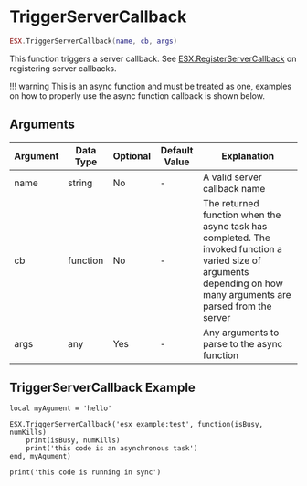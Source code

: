 # TriggerServerCallback

```lua
ESX.TriggerServerCallback(name, cb, args)
```

This function triggers a server callback. See [ESX.RegisterServerCallback](./../../server/functions/registerservercallback.md) on registering server callbacks.

!!! warning
      This is an async function and must be treated as one, examples on how to properly use the async function callback is shown below.

## Arguments

| Argument | Data Type | Optional | Default Value | Explanation                                                                                                                                                         |
|----------|-----------|----------|---------------|---------------------------------------------------------------------------------------------------------------------------------------------------------------------|
| name     | string    | No       | -             | A valid server callback name                                                                                                                                        |
| cb       | function  | No       | -             | The returned function when the async task has completed. The invoked function a varied size of arguments depending on how many arguments are parsed from the server |
| args     | any       | Yes      | -             | Any arguments to parse to the async function                                                                                                                        |

## TriggerServerCallback Example

```
local myAgument = 'hello'

ESX.TriggerServerCallback('esx_example:test', function(isBusy, numKills)
	print(isBusy, numKills)
	print('this code is an asynchronous task')
end, myAgument)

print('this code is running in sync')
```